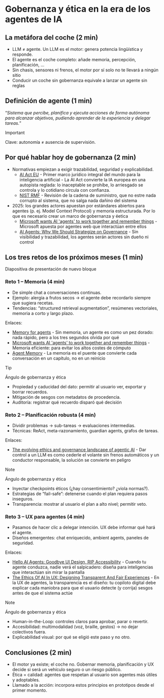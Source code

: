 # Gobernanza y ética en la era de los agentes de IA

## La metáfora del coche (2 min)
 * LLM ≠ agente. Un LLM es el motor: genera potencia lingüística y responde.
 * El agente es el coche completo: añade memoria, percepción, planificación, ...
 * Sin chasis, sensores ni frenos, el motor por sí solo no te llevará a ningún sitio
 * Conducir un coche sin gobernanza equivale a lanzar un agente sin reglas


## Definición de agente (1 min)
“*Sistema que percibe, planifica y ejecuta acciones de forma autónoma para alcanzar objetivos, pudiendo aprender de la experiencia y delegar tareas.*”

 > [!IMPORTANT]
 > Clave: autonomía ≠ ausencia de supervisión.

## Por qué hablar hoy de gobernanza (2 min)
 * Normativas empiezan a exigir trazabilidad, seguridad y explicabilidad.
    * [AI Act EU](https://digital-strategy.ec.europa.eu/en/policies/regulatory-framework-ai) - Primer marco jurídico integral del mundo para la inteligencia artificial - La AI Act convierte la IA europea en una autopista reglada: lo inaceptable se prohíbe, lo arriesgado se controla y lo cotidiano circula con confianza.
    * [NIST RMF](https://csrc.nist.gov/projects/risk-management/about-rmf) - Revisión de la cadena de suministro, que no estre nada corrupto al sistema, que no salga nada dañino del sistema
 * 2025: los grandes actores apuestan por estándares abiertos para agentes (p. ej. Model Context Protocol) y memoria estructurada. Por lo que es necesario crear un marco de gobernanza y éetica
    * [Microsoft wants AI 'agents' to work together and remember things](https://www.reuters.com/business/microsoft-wants-ai-agents-work-together-remember-things-2025-05-19) - Microsoft apuesta por agentes web que interactúan entre ellos
    * [AI Agents: Why We Should Strategize on Governance](https://www.techpolicy.press/ai-agents-why-we-should-strategize-on-governance) - Sin visibilidad y trazabilidad, los agentes serán actores sin dueño ni control

## Los tres retos de los próximos meses (1 min)
Diapositiva de presentación de nuevo bloque

### Reto 1 – Memoria (4 min)
 * De simple chat a conversaciones continuas.
 * Ejemplo: alergia a frutos secos → el agente debe recordarlo siempre que sugiera recetas.
 * Tendencias: “structured retrieval augmentation”, resúmenes vectoriales, memoria a corto y largo plazo.

Enlaces:
 * [Memory for agents](https://blog.langchain.dev/memory-for-agents/) - Sin memoria, un agente es como un pez dorado: nada rápido, pero a los tres segundos olvida por qué
 * [Microsoft wants AI 'agents' to work together and remember things](https://www.reuters.com/business/microsoft-wants-ai-agents-work-together-remember-things-2025-05-19) - Memoria eficiente: para evitar los altos costes de cómputo
 * [Agent Memory](https://docs.praison.ai/course/agents/06-agent-memory) - La memoria es el puente que convierte cada conversación en un capítulo, no en un reinicio

 > [!TIP]
 > Ángulo de gobernanza y ética
 >  * Propiedad y caducidad del dato: permitir al usuario ver, exportar y borrar recuerdos.
 >  * Mitigación de sesgos con metadatos de procedencia.
 >  * Auditoría: registrar qué recuerdo disparó qué decisión

### Reto 2 – Planificación robusta (4 min)
 * Dividir problemas → sub-tareas → evaluaciones intermedias.
 * Técnicas: ReAct, meta-razonamiento, guardian agents, grafos de tareas.

Enlaces:
 * [The evolving ethics and governance landscape of agentic AI](https://www.ibm.com/think/insights/ethics-governance-agentic-ai) - Dar control a un LLM es como cederle el volante sin frenos automáticos y un conductor responsable, la solución se convierte en peligro

 > [!NOTE]
 > Ángulo de gobernanza y ética
 > * Inyectar checkpoints éticos (¿hay consentimiento? ¿viola normas?).
 > * Estrategias de “fail-safe”: detenerse cuando el plan requiera pasos inseguros.
 > * Transparencia: mostrar al usuario el plan a alto nivel; permitir veto.

### Reto 3 – UX para agentes (4 min)
 * Pasamos de hacer clic a delegar intención. UX debe informar qué hará el agente.
 * Diseños emergentes: chat enriquecido, ambient agents, paneles de seguridad.

Enlaces:
 * [Hello AI Agents: Goodbye UI Design, RIP Accessibility](https://www.uxtigers.com/post/ai-agents) - Cuando tu agente conduzca, nadie verá el salpicadero: diseña para inteligencias que interactúan sin mirar la pantalla
 * [The Ethics Of AI In UX: Designing Transparent And Fair Experiences](https://www.forbes.com/councils/forbestechcouncil/2025/03/04/the-ethics-of-ai-in-ux-designing-transparent-and-fair-experiences) - En la UX de agentes, la transparencia es el diseño: tu copiloto digital debe explicar cada maniobra para que el usuario detecte (y corrija) sesgos antes de que el sistema actúe

 > [!NOTE]
 > Ángulo de gobernanza y ética
 > * Human-in-the-Loop: controles claros para aprobar, parar o revertir.
 > * Accesibilidad: multimodalidad (voz, braille, gestos) → no dejar colectivos fuera.
 > * Explicabilidad visual: por qué se eligió este paso y no otro.

## Conclusiones (2 min)
 * El motor ya existe; el coche no. Gobernar memoria, planificación y UX decide si será un vehículo seguro o un riesgo público.
 * Ética = calidad: agentes que respetan al usuario son agentes más útiles y adoptables.
 * Llamado a la acción: incorpora estos principios en prototipos desde el primer momento.